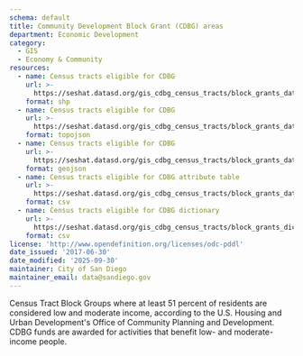 ```yaml
---
schema: default
title: Community Development Block Grant (CDBG) areas
department: Economic Development
category:
  - GIS
  - Economy & Community
resources:
  - name: Census tracts eligible for CDBG
    url: >-
      https://seshat.datasd.org/gis_cdbg_census_tracts/block_grants_datasd.zip
    format: shp
  - name: Census tracts eligible for CDBG
    url: >-
      https://seshat.datasd.org/gis_cdbg_census_tracts/block_grants_datasd.topo.json
    format: topojson
  - name: Census tracts eligible for CDBG
    url: >-
      https://seshat.datasd.org/gis_cdbg_census_tracts/block_grants_datasd.geojson
    format: geojson
  - name: Census tracts eligible for CDBG attribute table
    url: >-
      https://seshat.datasd.org/gis_cdbg_census_tracts/block_grants_datasd.csv
    format: csv
  - name: Census tracts eligible for CDBG dictionary
    url: >-
      https://seshat.datasd.org/gis_cdbg_census_tracts/block_grants_dictionary_datasd.csv
    format: csv
license: 'http://www.opendefinition.org/licenses/odc-pddl'
date_issued: '2017-06-30'
date_modified: '2025-09-30'
maintainer: City of San Diego
maintainer_email: data@sandiego.gov
---
```

Census Tract Block Groups where at least 51 percent of residents are considered low and moderate income, according to the U.S. Housing and Urban Development's Office of Community Planning and Development. CDBG funds are awarded for activities that benefit low- and moderate-income people.
<!--more-->
